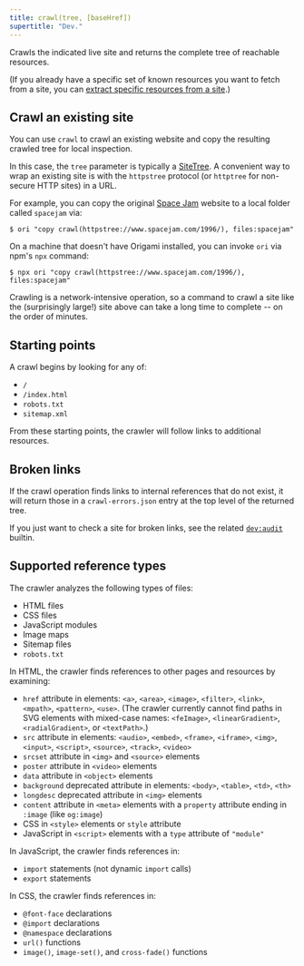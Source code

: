 ```yaml
---
title: crawl(tree, [baseHref])
supertitle: "Dev."
---
```


Crawls the indicated live site and returns the complete tree of reachable resources.

(If you already have a specific set of known resources you want to fetch from a site, you can [extract specific resources from a site](/language/howTo.html#extract-specific-resources-from-a-site).)

## Crawl an existing site

You can use `crawl` to crawl an existing website and copy the resulting crawled tree for local inspection.

In this case, the `tree` parameter is typically a [SiteTree](/async-tree/SiteTree.html). A convenient way to wrap an existing site is with the `httpstree` protocol (or `httptree` for non-secure HTTP sites) in a URL.

For example, you can copy the original [Space Jam](https://www.spacejam.com/1996/) website to a local folder called `spacejam` via:

```console
$ ori "copy crawl(httpstree://www.spacejam.com/1996/), files:spacejam"
```

On a machine that doesn't have Origami installed, you can invoke `ori` via npm's `npx` command:

```console
$ npx ori "copy crawl(httpstree://www.spacejam.com/1996/), files:spacejam"
```

Crawling is a network-intensive operation, so a command to crawl a site like the (surprisingly large!) site above can take a long time to complete -- on the order of minutes.

## Starting points

A crawl begins by looking for any of:

- `/`
- `/index.html`
- `robots.txt`
- `sitemap.xml`

From these starting points, the crawler will follow links to additional resources.

## Broken links

If the crawl operation finds links to internal references that do not exist, it will return those in a `crawl-errors.json` entry at the top level of the returned tree.

If you just want to check a site for broken links, see the related [`dev:audit`](audit.html) builtin.

## Supported reference types

The crawler analyzes the following types of files:

- HTML files
- CSS files
- JavaScript modules
- Image maps
- Sitemap files
- `robots.txt`

In HTML, the crawler finds references to other pages and resources by examining:

- `href` attribute in elements: `<a>`, `<area>`, `<image>`, `<filter>`, `<link>`, `<mpath>`, `<pattern>`, `<use>`. (The crawler currently cannot find paths in SVG elements with mixed-case names: `<feImage>`, `<linearGradient>`, `<radialGradient>`, or `<textPath>`.)
- `src` attribute in elements: `<audio>`, `<embed>`, `<frame>`, `<iframe>`, `<img>`, `<input>`, `<script>`, `<source>`, `<track>`, `<video>`
- `srcset` attribute in `<img>` and `<source>` elements
- `poster` attribute in `<video>` elements
- `data` attribute in `<object>` elements
- `background` deprecated attribute in elements: `<body>`, `<table>`, `<td>`, `<th>`
- `longdesc` deprecated attribute in `<img>` elements
- `content` attribute in `<meta>` elements with a `property` attribute ending in `:image` (like `og:image`)
- CSS in `<style>` elements or `style` attribute
- JavaScript in `<script>` elements with a `type` attribute of `"module"`

In JavaScript, the crawler finds references in:

- `import` statements (not dynamic `import` calls)
- `export` statements

In CSS, the crawler finds references in:

- `@font-face` declarations
- `@import` declarations
- `@namespace` declarations
- `url()` functions
- `image()`, `image-set()`, and `cross-fade()` functions

